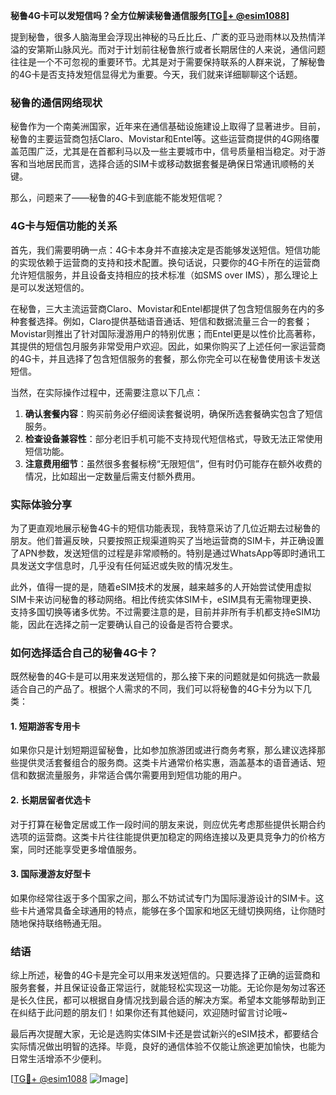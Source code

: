 **秘鲁4G卡可以发短信吗？全方位解读秘鲁通信服务[[TG💪+ @esim1088](https://t.me/s/esim1088)]**

提到秘鲁，很多人脑海里会浮现出神秘的马丘比丘、广袤的亚马逊雨林以及热情洋溢的安第斯山脉风光。而对于计划前往秘鲁旅行或者长期居住的人来说，通信问题往往是一个不可忽视的重要环节。尤其是对于需要保持联系的人群来说，了解秘鲁的4G卡是否支持发短信显得尤为重要。今天，我们就来详细聊聊这个话题。

### 秘鲁的通信网络现状

秘鲁作为一个南美洲国家，近年来在通信基础设施建设上取得了显著进步。目前，秘鲁的主要运营商包括Claro、Movistar和Entel等。这些运营商提供的4G网络覆盖范围广泛，尤其是在首都利马以及一些主要城市中，信号质量相当稳定。对于游客和当地居民而言，选择合适的SIM卡或移动数据套餐是确保日常通讯顺畅的关键。

那么，问题来了——秘鲁的4G卡到底能不能发短信呢？

### 4G卡与短信功能的关系

首先，我们需要明确一点：4G卡本身并不直接决定是否能够发送短信。短信功能的实现依赖于运营商的支持和技术配置。换句话说，只要你的4G卡所在的运营商允许短信服务，并且设备支持相应的技术标准（如SMS over IMS），那么理论上是可以发送短信的。

在秘鲁，三大主流运营商Claro、Movistar和Entel都提供了包含短信服务在内的多种套餐选择。例如，Claro提供基础语音通话、短信和数据流量三合一的套餐；Movistar则推出了针对国际漫游用户的特别优惠；而Entel更是以性价比高著称，其提供的短信包月服务非常受用户欢迎。因此，如果你购买了上述任何一家运营商的4G卡，并且选择了包含短信服务的套餐，那么你完全可以在秘鲁使用该卡发送短信。

当然，在实际操作过程中，还需要注意以下几点：

1. **确认套餐内容**：购买前务必仔细阅读套餐说明，确保所选套餐确实包含了短信服务。
2. **检查设备兼容性**：部分老旧手机可能不支持现代短信格式，导致无法正常使用短信功能。
3. **注意费用细节**：虽然很多套餐标榜“无限短信”，但有时仍可能存在额外收费的情况，比如超出一定数量后需支付额外费用。

### 实际体验分享

为了更直观地展示秘鲁4G卡的短信功能表现，我特意采访了几位近期去过秘鲁的朋友。他们普遍反映，只要按照正规渠道购买了当地运营商的SIM卡，并正确设置了APN参数，发送短信的过程是非常顺畅的。特别是通过WhatsApp等即时通讯工具发送文字信息时，几乎没有任何延迟或失败的情况发生。

此外，值得一提的是，随着eSIM技术的发展，越来越多的人开始尝试使用虚拟SIM卡来访问秘鲁的移动网络。相比传统实体SIM卡，eSIM具有无需物理更换、支持多国切换等诸多优势。不过需要注意的是，目前并非所有手机都支持eSIM功能，因此在选择之前一定要确认自己的设备是否符合要求。

### 如何选择适合自己的秘鲁4G卡？

既然秘鲁的4G卡是可以用来发送短信的，那么接下来的问题就是如何挑选一款最适合自己的产品了。根据个人需求的不同，我们可以将秘鲁的4G卡分为以下几类：

#### 1. 短期游客专用卡
如果你只是计划短期逗留秘鲁，比如参加旅游团或进行商务考察，那么建议选择那些提供灵活套餐组合的服务商。这类卡片通常价格实惠，涵盖基本的语音通话、短信和数据流量服务，非常适合偶尔需要用到短信功能的用户。

#### 2. 长期居留者优选卡
对于打算在秘鲁定居或工作一段时间的朋友来说，则应优先考虑那些提供长期合约选项的运营商。这类卡片往往能提供更加稳定的网络连接以及更具竞争力的价格方案，同时还能享受更多增值服务。

#### 3. 国际漫游友好型卡
如果你经常往返于多个国家之间，那么不妨试试专门为国际漫游设计的SIM卡。这些卡片通常具备全球通用的特点，能够在多个国家和地区无缝切换网络，让你随时随地保持联络畅通无阻。

### 结语

综上所述，秘鲁的4G卡是完全可以用来发送短信的。只要选择了正确的运营商和服务套餐，并且保证设备正常运行，就能轻松实现这一功能。无论你是匆匆过客还是长久住民，都可以根据自身情况找到最合适的解决方案。希望本文能够帮助到正在纠结于此问题的朋友们！如果你还有其他疑问，欢迎随时留言讨论哦~

最后再次提醒大家，无论是选购实体SIM卡还是尝试新兴的eSIM技术，都要结合实际情况做出明智的选择。毕竟，良好的通信体验不仅能让旅途更加愉快，也能为日常生活增添不少便利。

[[TG💪+ @esim1088](https://t.me/s/esim1088) ![Image](https://i.postimg.cc/4NQfJmqS/Snipaste-2025-05-13-00-14-12.png)]